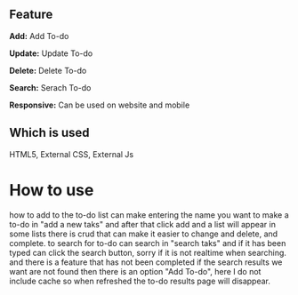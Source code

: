 ## Feature

**Add:** Add To-do

**Update:** Update To-do

**Delete:** Delete To-do

**Search:** Serach To-do

**Responsive:** Can be used on website and mobile

## Which is used

HTML5, External CSS, External Js

# How to use

how to add to the to-do list can make entering the name you want to make a to-do in "add a new taks" and after that click add and a list will appear in some lists there is crud that can make it easier to change and delete, and complete. to search for to-do can search in "search taks" and if it has been typed can click the search button, sorry if it is not realtime when searching. and there is a feature that has not been completed if the search results we want are not found then there is an option "Add To-do", here I do not include cache so when refreshed the to-do results page will disappear.
